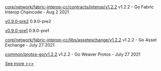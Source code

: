 
[core/network/fabric-interop-cc/contracts/interop/v1.2.2](https://github.com/hyperledger-labs/weaver-dlt-interoperability/releases/tag/core/network/fabric-interop-cc/contracts/interop/v1.2.2) v1.2.2 - Go Fabric Interop Chaincode - Aug 2 2021

[v0.9.0-pre2](https://github.com/hyperledger/aries-staticagent-python/releases/tag/v0.9.0-pre2) 0.9.0-pre2

[v0.9.0-pre1](https://github.com/hyperledger/aries-staticagent-python/releases/tag/v0.9.0-pre1) 0.9.0-pre1

[core/network/fabric-interop-cc/libs/assetexchange/v1.2.2](https://github.com/hyperledger-labs/weaver-dlt-interoperability/releases/tag/core/network/fabric-interop-cc/libs/assetexchange/v1.2.2) v1.2.2 - Go Asset Exchange - July 27 2021

[common/protos-go/v1.2.2](https://github.com/hyperledger-labs/weaver-dlt-interoperability/releases/tag/common/protos-go/v1.2.2) v1.2.2 - Go Weaver Protos - July 27 2021


[See more >>>](https://start-here.hyperledger.org/releases)
